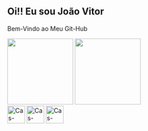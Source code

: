## Oi!! Eu sou João Vitor
Bem-Vindo ao Meu Git-Hub

<div>
    <a href https://github.com/CasMaster></a>
    <img height="150em" src="https://github-readme-stats.vercel.app/api?username=CasMaster&show_icons=true&theme=github_dark&include_all_commits=true&count_private=true"/>
    <img height="150em" src="https://github-readme-stats.vercel.app/api/top-langs/?username=CasMaster&layout=compact&theme=github_dark">
</div>

<div>
  <img aling="center" alt="Cas-Python" heith="30" width="40" src="https://cdn.jsdelivr.net/gh/devicons/devicon/icons/python/python-original.svg" />
  <img aling="center" alt="Cas-MySQL" heith="30" width="40" src="https://cdn.jsdelivr.net/gh/devicons/devicon/icons/mysql/mysql-original-wordmark.svg" />
  <img aling="center" alt="Cas-C++" heith="30" width="40" src="https://cdn.jsdelivr.net/gh/devicons/devicon/icons/cplusplus/cplusplus-original.svg" />     
</div>

  ##

